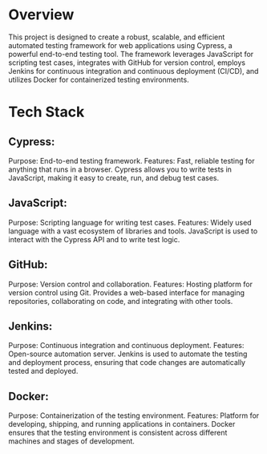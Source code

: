 # Overview

This project is designed to create a robust, scalable, and efficient automated testing framework for web applications using Cypress, a powerful end-to-end testing tool. 
The framework leverages JavaScript for scripting test cases, integrates with GitHub for version control, employs Jenkins for continuous integration and continuous deployment (CI/CD), 
and utilizes Docker for containerized testing environments.

# Tech Stack

## Cypress:

Purpose: End-to-end testing framework.
Features: Fast, reliable testing for anything that runs in a browser. Cypress allows you to write tests in JavaScript, making it easy to create, run, and debug test cases.

## JavaScript:

Purpose: Scripting language for writing test cases.
Features: Widely used language with a vast ecosystem of libraries and tools. JavaScript is used to interact with the Cypress API and to write test logic.

## GitHub:

Purpose: Version control and collaboration.
Features: Hosting platform for version control using Git. Provides a web-based interface for managing repositories, collaborating on code, and integrating with other tools.

## Jenkins:

Purpose: Continuous integration and continuous deployment.
Features: Open-source automation server. Jenkins is used to automate the testing and deployment process, ensuring that code changes are automatically tested and deployed.

## Docker:

Purpose: Containerization of the testing environment.
Features: Platform for developing, shipping, and running applications in containers. Docker ensures that the testing environment is consistent across different machines and stages of development.

